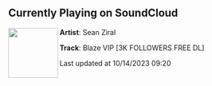 ## Currently Playing on SoundCloud

[<img align="left" width="100" src="https://i1.sndcdn.com/artworks-ua5NAJqkSULYOq5z-xHyqBA-t500x500.jpg">](https://soundcloud.com/seanziral/blaze-vip)

**Artist**: Sean Ziral 

**Track**: Blaze VIP [3K FOLLOWERS FREE DL]

Last updated at 10/14/2023 09:20
